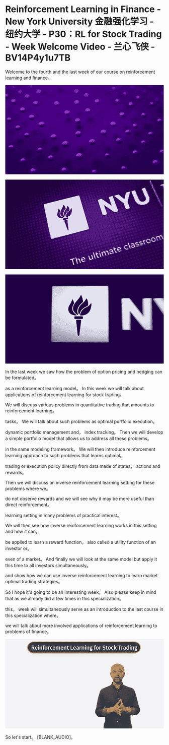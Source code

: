# Reinforcement Learning in Finance - New York University 金融强化学习 - 纽约大学 - P30：RL for Stock Trading - Week Welcome Video - 兰心飞侠 - BV14P4y1u7TB

 Welcome to the fourth and the last week of our course on reinforcement learning and finance。



![](img/668a26270abe2b899d271e1e2e5e49b5_1.png)

![](img/668a26270abe2b899d271e1e2e5e49b5_2.png)

![](img/668a26270abe2b899d271e1e2e5e49b5_3.png)

 In the last week we saw how the problem of option pricing and hedging can be formulated。

 as a reinforcement learning model。 In this week we will talk about applications of reinforcement learning for stock trading。

 We will discuss various problems in quantitative trading that amounts to reinforcement learning。

 tasks。 We will talk about such problems as optimal portfolio execution。

 dynamic portfolio management and， index tracking。 Then we will develop a simple portfolio model that allows us to address all these problems。

 in the same modeling framework。 We will then introduce reinforcement learning approach to such problems that learns optimal。

 trading or execution policy directly from data made of states， actions and rewards。

 Then we will discuss an inverse reinforcement learning setting for these problems where we。

 do not observe rewards and we will see why it may be more useful than direct reinforcement。

 learning setting in many problems of practical interest。

 We will then see how inverse reinforcement learning works in this setting and how it can。

 be applied to learn a reward function， also called a utility function of an investor or。

 even of a market。 And finally we will look at the same model but apply it this time to all investors simultaneously。

 and show how we can use inverse reinforcement learning to learn market optimal trading strategies。

 So I hope it's going to be an interesting week。 Also please keep in mind that as we already did a few times in this specialization。

 this， week will simultaneously serve as an introduction to the last course in this specialization where。

 we will talk about more involved applications of reinforcement learning to problems of finance。



![](img/668a26270abe2b899d271e1e2e5e49b5_5.png)

 So let's start。 [BLANK_AUDIO]。